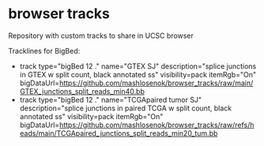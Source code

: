 # browser tracks
Repository with custom tracks to share in UCSC browser

Tracklines for BigBed:

* track type="bigBed 12 ." name="GTEX SJ" description="splice junctions in GTEX w split count, black annotated ss" visibility=pack itemRgb="On" bigDataUrl=https://github.com/mashlosenok/browser_tracks/raw/main/GTEX_junctions_split_reads_min40.bb
* track type="bigBed 12 ." name="TCGApaired tumor SJ" description="splice junctions in paired TCGA w split count, black annotated ss" visibility=pack itemRgb="On" bigDataUrl=https://github.com/mashlosenok/browser_tracks/raw/refs/heads/main/TCGApaired_junctions_split_reads_min20_tum.bb
